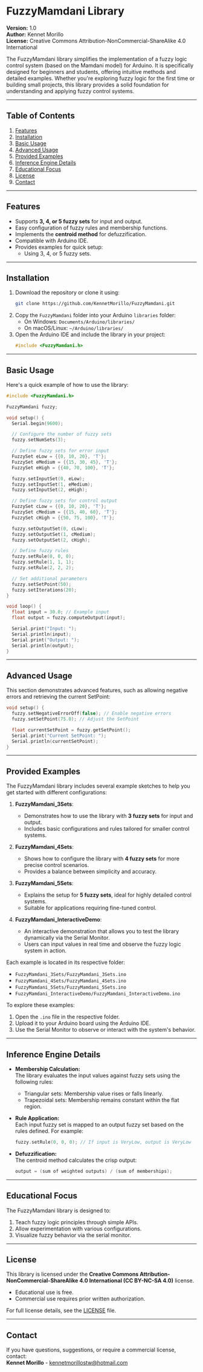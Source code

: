 # FuzzyMamdani Library

**Version:** 1.0  
**Author:** Kennet Morillo  
**License:** Creative Commons Attribution-NonCommercial-ShareAlike 4.0 International  

The FuzzyMamdani library simplifies the implementation of a fuzzy logic control system (based on the Mamdani model) for Arduino. 
It is specifically designed for beginners and students, offering intuitive methods and detailed examples. Whether you're exploring fuzzy logic for the first time or building small projects, this library provides a solid foundation for understanding and applying fuzzy control systems.

---

## Table of Contents
1. [Features](#features)
2. [Installation](#installation)
3. [Basic Usage](#basic-usage)
4. [Advanced Usage](#advanced-usage)
5. [Provided Examples](#provided-examples)
6. [Inference Engine Details](#inference-engine-details)
7. [Educational Focus](#educational-focus)
8. [License](#license)
9. [Contact](#contact)

---

## Features

- Supports **3, 4, or 5 fuzzy sets** for input and output.
- Easy configuration of fuzzy rules and membership functions.
- Implements the **centroid method** for defuzzification.
- Compatible with Arduino IDE.
- Provides examples for quick setup:
  - Using 3, 4, or 5 fuzzy sets.

---

## Installation

1. Download the repository or clone it using:
   ```bash
   git clone https://github.com/KennetMorillo/FuzzyMamdani.git
   ```
2. Copy the `FuzzyMamdani` folder into your Arduino `libraries` folder:
   - On Windows: `Documents/Arduino/libraries/`
   - On macOS/Linux: `~/Arduino/libraries/`
3. Open the Arduino IDE and include the library in your project:
   ```cpp
   #include <FuzzyMamdani.h>
   ```

---

## Basic Usage

Here's a quick example of how to use the library:

```cpp
#include <FuzzyMamdani.h>

FuzzyMamdani fuzzy;

void setup() {
  Serial.begin(9600);

  // Configure the number of fuzzy sets
  fuzzy.setNumSets(3);

  // Define fuzzy sets for error input
  FuzzySet eLow = {{0, 10, 20}, 'T'};
  FuzzySet eMedium = {{15, 30, 45}, 'T'};
  FuzzySet eHigh = {{40, 70, 100}, 'T'};

  fuzzy.setInputSet(0, eLow);
  fuzzy.setInputSet(1, eMedium);
  fuzzy.setInputSet(2, eHigh);

  // Define fuzzy sets for control output
  FuzzySet cLow = {{0, 10, 20}, 'T'};
  FuzzySet cMedium = {{15, 40, 60}, 'T'};
  FuzzySet cHigh = {{50, 75, 100}, 'T'};

  fuzzy.setOutputSet(0, cLow);
  fuzzy.setOutputSet(1, cMedium);
  fuzzy.setOutputSet(2, cHigh);

  // Define fuzzy rules
  fuzzy.setRule(0, 0, 0);
  fuzzy.setRule(1, 1, 1);
  fuzzy.setRule(2, 2, 2);

  // Set additional parameters
  fuzzy.setSetPoint(50);
  fuzzy.setIterations(20);
}

void loop() {
  float input = 30.0; // Example input
  float output = fuzzy.computeOutput(input);

  Serial.print("Input: ");
  Serial.println(input);
  Serial.print("Output: ");
  Serial.println(output);
}
```

---

## Advanced Usage

This section demonstrates advanced features, such as allowing negative errors and retrieving the current SetPoint:

```cpp
void setup() {
  fuzzy.setNegativeErrorOff(false); // Enable negative errors
  fuzzy.setSetPoint(75.0); // Adjust the SetPoint

  float currentSetPoint = fuzzy.getSetPoint();
  Serial.print("Current SetPoint: ");
  Serial.println(currentSetPoint);
}
```

---

## Provided Examples

The FuzzyMamdani library includes several example sketches to help you get started with different configurations:

1. **FuzzyMamdani_3Sets**:
   - Demonstrates how to use the library with **3 fuzzy sets** for input and output.
   - Includes basic configurations and rules tailored for smaller control systems.

2. **FuzzyMamdani_4Sets**:
   - Shows how to configure the library with **4 fuzzy sets** for more precise control scenarios.
   - Provides a balance between simplicity and accuracy.

3. **FuzzyMamdani_5Sets**:
   - Explains the setup for **5 fuzzy sets**, ideal for highly detailed control systems.
   - Suitable for applications requiring fine-tuned control.

4. **FuzzyMamdani_InteractiveDemo**:
   - An interactive demonstration that allows you to test the library dynamically via the Serial Monitor.
   - Users can input values in real time and observe the fuzzy logic system in action.

Each example is located in its respective folder:

- `FuzzyMamdani_3Sets/FuzzyMamdani_3Sets.ino`
- `FuzzyMamdani_4Sets/FuzzyMamdani_4Sets.ino`
- `FuzzyMamdani_5Sets/FuzzyMamdani_5Sets.ino`
- `FuzzyMamdani_InteractiveDemo/FuzzyMamdani_InteractiveDemo.ino`

To explore these examples:
1. Open the `.ino` file in the respective folder.
2. Upload it to your Arduino board using the Arduino IDE.
3. Use the Serial Monitor to observe or interact with the system's behavior.

---

## Inference Engine Details

- **Membership Calculation:**  
  The library evaluates the input values against fuzzy sets using the following rules:
  - Triangular sets: Membership value rises or falls linearly.
  - Trapezoidal sets: Membership remains constant within the flat region.

- **Rule Application:**  
  Each input fuzzy set is mapped to an output fuzzy set based on the rules defined. For example:
  ```cpp
  fuzzy.setRule(0, 0, 0); // If input is VeryLow, output is VeryLow
  ```

- **Defuzzification:**  
  The centroid method calculates the crisp output:
  ```cpp
  output = (sum of weighted outputs) / (sum of memberships);
  ```

---

## Educational Focus

The FuzzyMamdani library is designed to:

1. Teach fuzzy logic principles through simple APIs.
2. Allow experimentation with various configurations.
3. Visualize fuzzy behavior via the serial monitor.

---

## License

This library is licensed under the **Creative Commons Attribution-NonCommercial-ShareAlike 4.0 International (CC BY-NC-SA 4.0)** license.

- Educational use is free.
- Commercial use requires prior written authorization.

For full license details, see the [LICENSE](./LICENSE) file.

---

## Contact

If you have questions, suggestions, or require a commercial license, contact:  
**Kennet Morillo** - <kennetmorillostw@hotmail.com>